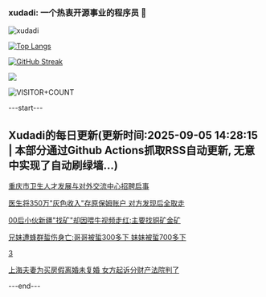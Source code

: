 ### xudadi: 一个热衷开源事业的程序员 👋

![xudadi](https://github-readme-stats-git-masterorgs-github-readme-stats-team.vercel.app/api?username=xudadi)

[![Top Langs](https://github-readme-stats.vercel.app/api/top-langs/?username=xudadi)](https://github.com/anuraghazra/github-readme-stats)

[![GitHub Streak](https://streak-stats.demolab.com?user=xudadi&locale=zh_Hans)](https://git.io/streak-stats)

![](https://raw.githubusercontent.com/xudadi/xudadi/main/assets/github-contribution-grid-snake.svg)

![VISITOR+COUNT](https://komarev.com/ghpvc/?username=xudadi&label=VISITOR+COUNT)


---start---

## Xudadi的每日更新(更新时间:2025-09-05 14:28:15 | 本部分通过Github Actions抓取RSS自动更新, 无意中实现了自动刷绿墙...)

[重庆市卫生人才发展与对外交流中心招聘启事](https://www.gongkaoleida.com/article/2603670)

[医生将350万"灰色收入"存原保姆账户 对方发现后全取走](https://m.163.com/news/article/K8L0VNTJ05561G0D.html)

[00后小伙新疆"找矿"却因喂牛视频走红:主要找铜矿金矿](https://m.163.com/news/article/K8L07UOP0534P59R.html)

[兄妹遭蜂群蜇伤身亡:哥哥被蜇300多下 妹妹被蜇700多下](https://m.163.com/news/article/K8KUP040051492T3.html)

[3](https://m.163.com/touch/news/sub/domestic)

[上海夫妻为买房假离婚未复婚 女方起诉分财产法院判了](https://m.163.com/news/article/K8KPU8AJ053469LG.html)

---end---
